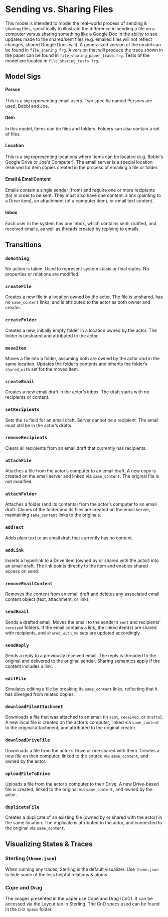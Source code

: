 # Sending vs. Sharing Files
This model is intended to model the real-world process of sending & sharing files, specifically to illustrate the difference in sending a file on a computer versus sharing something like a Google Doc in the ability to see updates made to the shared/sent files (e.g. emailed files will not reflect changes, shared Google Docs will).
A generalized version of the model can be found in `file_sharing.frg`.  A version that will produce the trace shown in the paper can be found in `file_sharing_paper_trace.frg`.  Tests of the model are located in `file_sharing_tests.frg`.

## Model Sigs
#### Person
This is a sig representing email users.  Two specific named Persons are used, Bobbi and Joe.

#### Item
In this model, Items can be files and folders.  Folders can also contain a set of files.

#### Location
This is a sig representing locations where Items can be located (e.g. Bobbi's Google Drive or Joe's Computer).  The email server is a special location reserved for item copies created in the process of emailing a file or folder.

#### Email & EmailContent
Emails contain a single sender (from) and require one or more recipients (to) in order to be sent.  They must also have one content: a link (pointing to a Drive item), an attachment (of a computer item), or email text content.

#### Inbox
Each user in the system has one inbox, which contains sent, drafted, and received emails, as well as threads created by replying to emails.

## Transitions

### `doNothing`
No action is taken. Used to represent system stasis or final states. No properties or relations are modified.

### `createFile`
Creates a new file in a location owned by the actor. The file is unshared, has no `same_content` links, and is attributed to the actor as both owner and creator.

### `createFolder`
Creates a new, initially empty folder in a location owned by the actor. The folder is unshared and attributed to the actor.

### `moveItem`
Moves a file into a folder, assuming both are owned by the actor and in the same location. Updates the folder’s contents and inherits the folder’s `shared_with` set for the moved item.

### `createEmail`
Creates a new email draft in the actor’s inbox. The draft starts with no recipients or content.

### `setRecipients`
Sets the `to` field for an email draft. Server cannot be a recipient. The email must still be in the actor’s drafts.

### `removeRecipients`
Clears all recipients from an email draft that currently has recipients.

### `attachFile`
Attaches a file from the actor’s computer to an email draft. A new copy is created on the email server and linked via `same_content`. The original file is not modified.

### `attachFolder`
Attaches a folder (and its contents) from the actor’s computer to an email draft. Clones of the folder and its files are created on the email server, maintaining `same_content` links to the originals.

### `addText`
Adds plain text to an email draft that currently has no content.

### `addLink`
Inserts a hyperlink to a Drive item (owned by or shared with the actor) into an email draft. The link points directly to the item and enables shared access on send.

### `removeEmailContent`
Removes the content from an email draft and deletes any associated email content object (text, attachment, or link).

### `sendEmail`
Sends a drafted email. Moves the email to the sender’s `sent` and recipients’ `received` folders. If the email contains a link, the linked item(s) are shared with recipients, and `shared_with_me` sets are updated accordingly.

### `sendReply`
Sends a reply to a previously received email. The reply is threaded to the original and delivered to the original sender. Sharing semantics apply if the content includes a link.

### `editFile`
Simulates editing a file by breaking its `same_content` links, reflecting that it has diverged from related copies.

### `downloadFileAttachment`
Downloads a file that was attached to an email (in `sent`, `received`, or `drafts`). A new local file is created on the actor's computer, linked via `same_content` to the original attachment, and attributed to the original creator.

### `downloadDriveFile`
Downloads a file from the actor’s Drive or one shared with them. Creates a new file on their computer, linked to the source via `same_content`, and owned by the actor.

### `uploadFileToDrive`
Uploads a file from the actor’s computer to their Drive. A new Drive-based file is created, linked to the original via `same_content`, and owned by the actor.

### `duplicateFile`
Creates a duplicate of an existing file (owned by or shared with the actor) in the same location. The duplicate is attributed to the actor, and connected to the original via `same_content`.

## Visualizing States & Traces

### Sterling (`theme.json`)
When running any traces, Sterling is the default visualizer. Use `theme.json` to hide some of the less helpful relations & atoms.

### Cope and Drag
The images presented in the paper use Cope and Drag (CnD). It can be accessed via the Layout tab in Sterling.  The CnD specs used can be found in the `CnD Specs` folder.